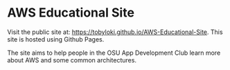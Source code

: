 # AWS Educational Site

Visit the public site at: https://tobyloki.github.io/AWS-Educational-Site. This site is hosted using Github Pages.

The site aims to help people in the OSU App Development Club learn more about AWS and some common architectures.
